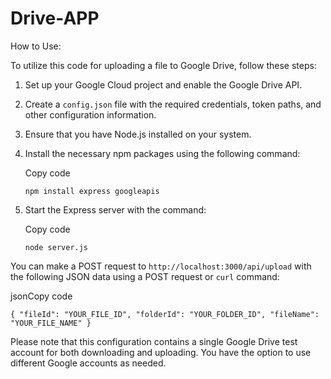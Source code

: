 # Drive-APP
How to Use:

To utilize this code for uploading a file to Google Drive, follow these steps:

1.  Set up your Google Cloud project and enable the Google Drive API.

2.  Create a `config.json` file with the required credentials, token paths, and other configuration information.

3.  Ensure that you have Node.js installed on your system.

4.  Install the necessary npm packages using the following command:

    Copy code

    `npm install express googleapis`

5.  Start the Express server with the command:

    Copy code

    `node server.js`

You can make a POST request to `http://localhost:3000/api/upload` with the following JSON data using a POST request or `curl` command:

jsonCopy code

`{
  "fileId": "YOUR_FILE_ID",
  "folderId": "YOUR_FOLDER_ID",
  "fileName": "YOUR_FILE_NAME"
}`

Please note that this configuration contains a single Google Drive test account for both downloading and uploading. You have the option to use different Google accounts as needed.
